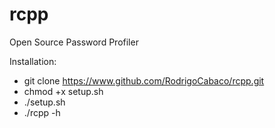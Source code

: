 # rcpp
Open Source Password Profiler

Installation:
- git clone https://www.github.com/RodrigoCabaco/rcpp.git
- chmod +x setup.sh
- ./setup.sh
- ./rcpp -h


